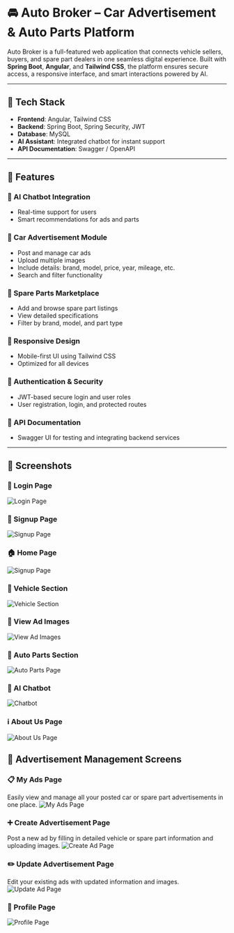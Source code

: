# 🚘 Auto Broker – Car Advertisement & Auto Parts Platform

Auto Broker is a full-featured web application that connects vehicle sellers, buyers, and spare part dealers in one seamless digital experience. Built with **Spring Boot**, **Angular**, and **Tailwind CSS**, the platform ensures secure access, a responsive interface, and smart interactions powered by AI.

---

## 🔧 Tech Stack

- **Frontend**: Angular, Tailwind CSS
- **Backend**: Spring Boot, Spring Security, JWT
- **Database**: MySQL
- **AI Assistant**: Integrated chatbot for instant support
- **API Documentation**: Swagger / OpenAPI

---

## 🌟 Features

### 🧠 AI Chatbot Integration
- Real-time support for users
- Smart recommendations for ads and parts

### 🚗 Car Advertisement Module
- Post and manage car ads
- Upload multiple images
- Include details: brand, model, price, year, mileage, etc.
- Search and filter functionality

### 🔩 Spare Parts Marketplace
- Add and browse spare part listings
- View detailed specifications
- Filter by brand, model, and part type

### 📱 Responsive Design
- Mobile-first UI using Tailwind CSS
- Optimized for all devices

### 🔐 Authentication & Security
- JWT-based secure login and user roles
- User registration, login, and protected routes

### 📘 API Documentation
- Swagger UI for testing and integrating backend services

---
## 📸 Screenshots

### 🔐 Login Page
![Login Page](screenshots/1.png)

### 📝 Signup Page
![Signup Page](screenshots/2.png)

### 🏠 Home Page
![Signup Page](screenshots/3.png)

### 🚗 Vehicle Section
![Vehicle Section](screenshots/5.png)

### 📸 View Ad Images
![View Ad Images](screenshots/12.png)

### 🔧 Auto Parts Section
![Auto Parts Page](screenshots/6.png)

### 💬 AI Chatbot
![Chatbot](screenshots/8.png)

### ℹ️ About Us Page
![About Us Page](screenshots/9.png)


## 📸 Advertisement Management Screens

### 📋 My Ads Page
Easily view and manage all your posted car or spare part advertisements in one place.
![My Ads Page](screenshots/7.png)

### ➕ Create Advertisement Page
Post a new ad by filling in detailed vehicle or spare part information and uploading images.
![Create Ad Page](screenshots/10.png)

### ✏️ Update Advertisement Page
Edit your existing ads with updated information and images.
![Update Ad Page](screenshots/11.png)

### 👤 Profile Page
![Profile Page](screenshots/4.png)



